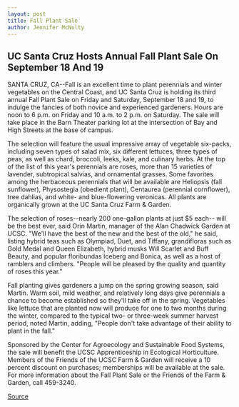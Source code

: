 ```yaml
---
layout: post
title: Fall Plant Sale
author: Jennifer McNulty
---
```


## UC Santa Cruz Hosts Annual Fall Plant Sale On September 18 And 19

SANTA CRUZ, CA--Fall is an excellent time to plant perennials and winter vegetables on the Central Coast, and UC Santa Cruz is holding its third annual Fall Plant Sale on Friday and Saturday, September 18 and 19, to indulge the fancies of both novice and experienced gardeners. Hours are noon to 6 p.m. on Friday and 10 a.m. to 2 p.m. on Saturday. The sale will take place in the Barn Theater parking lot at the intersection of Bay and High Streets at the base of campus.

The selection will feature the usual impressive array of vegetable six-packs, including seven types of salad mix, six different lettuces, three types of peas, as well as chard, broccoli, leeks, kale, and culinary herbs. At the top of the list of this year's perennials are roses, more than 15 varieties of lavender, subtropical salvias, and ornamental grasses. Some favorites among the herbaceous perennials that will be available are Heliopsis (fall sunflower), Physostegia (obedient plant), Centaurea (perennial cornflower), tree dahlias, and white- and blue-flowering veronicas. All plants are organically grown at the UC Santa Cruz Farm & Garden.

The selection of roses--nearly 200 one-gallon plants at just $5 each-- will be the best ever, said Orin Martin, manager of the Alan Chadwick Garden at UCSC. "We'll have the best of the new and the best of the old," he said, listing hybrid teas such as Olympiad, Duet, and Tiffany, grandifloras such as Gold Medal and Queen Elizabeth, hybrid musks Will Scarlet and Buff Beauty, and popular floribundas Iceberg and Bonica, as well as a host of ramblers and climbers. "People will be pleased by the quality and quantity of roses this year."

Fall planting gives gardeners a jump on the spring growing season, said Martin. Warm soil, mild weather, and relatively long days give perennials a chance to become established so they'll take off in the spring. Vegetables like lettuce that are planted now will produce for one to two months during the winter, compared to the typical two- or three-week summer harvest period, noted Martin, adding, "People don't take advantage of their ability to plant in the fall."

Sponsored by the Center for Agroecology and Sustainable Food Systems, the sale will benefit the UCSC Apprenticeship in Ecological Horticulture. Members of the Friends of the UCSC Farm & Garden will receive a 10 percent discount on purchases; memberships will be available at the sale. For more information about the Fall Plant Sale or the Friends of the Farm & Garden, call 459-3240.

[Source](http://www1.ucsc.edu/news_events/press_releases/archive/98-99/09-98/fall.plant.98.htm "Permalink to UC Santa Cruz: Fall Plant Sale")
